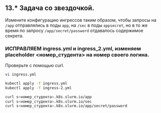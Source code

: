 ## 13.* Задача со звездочкой.

Измените конфигурацию ингрессов таким образом, чтобы запросы на `/app` отправлялись в поды `app`, на `/sec` в поды `appsecret`,
но в то же время по запросу `/app/secret/password` отдавалось содержимое секрета.

### ИСПРАВЛЯЕМ ingress.yml и ingress_2.yml, изменяем placeholder <номер_студента> на номер своего логина.

Проверьте с помощью curl.

```bash
vi ingress.yml

kubectl apply -f ingress.yml
kubectl apply -f ingress-2.yml

curl s<номер_студента>.k8s.slurm.io/app
curl s<номер_студента>.k8s.slurm.io/sec
curl s<номер_студента>.k8s.slurm.io/app/secret/password
```
